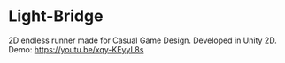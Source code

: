 # Light-Bridge
2D endless runner made for Casual Game Design. Developed in Unity 2D.
Demo: https://youtu.be/xqy-KEyyL8s
